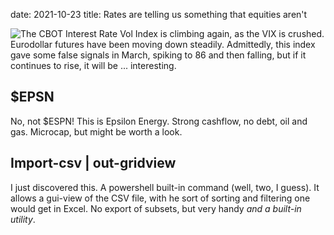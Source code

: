 date: 2021-10-23
title: Rates are telling us something that equities aren't

![The CBOT Interest Rate Vol Index](https://www.tradingview.com/x/G1eyFHen/) is climbing again, as the VIX is crushed.
Eurodollar futures have been moving down steadily. 
Admittedly, this index gave some false signals in March, spiking to 86 and then falling, but if it continues to rise, it will be ... interesting.


## $EPSN

No, not $ESPN! 
This is Epsilon Energy. 
Strong cashflow, no debt, oil and gas.
Microcap, but might be worth a look.


## Import-csv <csv file> | out-gridview 

I just discovered this. A powershell built-in command (well, two, I guess). It allows a gui-view of the CSV file, with he sort of sorting and filtering one would get in Excel. No export of subsets, but very handy _and a built-in utility_.

